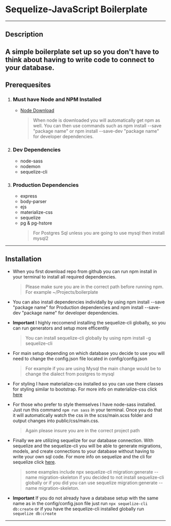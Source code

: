 # Sequelize-JavaScript Boilerplate

---

## Description

## A simple boilerplate set up so you don't have to think about having to write code to connect to your database.

## Prerequesites

1. ### Must have Node and NPM Installed

   - [Node Download](https://nodejs.org/en/download/)
     > When node is downloaded you will automatically get npm as well. You can then use commands such as npm install --save "package name" or npm install --save-dev "package name" for developer dependencies.

2. ### Dev Dependencies
   - node-sass
   - nodemon
   - sequelize-cli
3. ### Production Dependencies
   - express
   - body-parser
   - ejs
   - materialize-css
   - sequelize
   - pg & pg-hstore
     > For Postgres Sql unless you are going to use mysql then install mysql2

---

## Installation

- When you first download repo from github you can run npm install in your terminal to install all required dependencies.

  > Please make sure you are in the correct path before running npm. For example ~/Projects/boilerplate

- You can also install dependencies individally by using npm install --save "package name" for Production dependencies and npm install --save-dev "package name" for developer dependencies.

- **Important** I highly reccomend installing the sequelize-cli globally, so you can run generators and setup more efficentlly

  > You can install sequelize-cli globally by using npm install -g sequelize-cli

- For main setup depending on which database you decide to use you will need to change the config.json file located in config/config.json

  > For example if you are using Mysql the main change would be to change the dialect from postgres to mysql

- For styling I have materialize-css installed so you can use there classes for styling similar to bootstrap. For more info on materialize-css click [here](https://materializecss.com/)

- For those who prefer to style themselves I have node-sass installed. Just run this command `npm run sass` in your terminal. Once you do that it will automatically watch the css in the scss/main.scss folder and output changes into public/css/main.css.

  > Again please insure you are in the correct project path

- Finally we are utilizing sequelize for our database connection. With sequelize and the sequelize-cli you will be able to generate migrations, models, and create connections to your database without having to write your own sql code. For more info on sequelize and the cli for sequelize click [here](https://sequelize.org/v5/index.html).

  > some examples include npx sequelize-cli migration:generate --name migration-skeleton if you decided to not install sequelize-cli globally or if you did you can use sequelize migration:generate --name migration-skeleton.

- **Important** If you do not already have a database setup with the same name as in the config/config.json file just run `npx sequelize-cli db:create` or if you have the sequelize-cli installed globally run `sequelize db:create`

---
